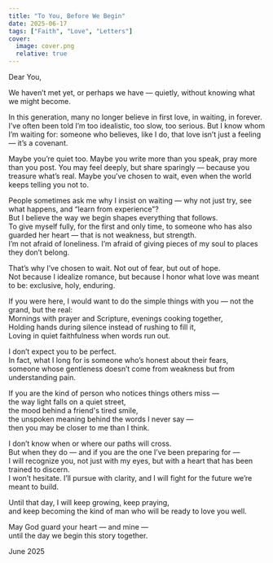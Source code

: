 ```yaml
---
title: "To You, Before We Begin"
date: 2025-06-17
tags: ["Faith", "Love", "Letters"]
cover:  
  image: cover.png
  relative: true
---
```


Dear You,

We haven’t met yet, or perhaps we have — quietly, without knowing what we might become.

In this generation, many no longer believe in first love, in waiting, in forever. I’ve often been told I’m too idealistic, too slow, too serious. But I know whom I’m waiting for: someone who believes, like I do, that love isn’t just a feeling — it’s a covenant.

Maybe you’re quiet too. Maybe you write more than you speak, pray more than you post. You may feel deeply, but share sparingly — because you treasure what’s real. Maybe you’ve chosen to wait, even when the world keeps telling you not to.

People sometimes ask me why I insist on waiting — why not just try, see what happens, and “learn from experience”?  
But I believe the way we begin shapes everything that follows.  
To give myself fully, for the first and only time, to someone who has also guarded her heart — that is not weakness, but strength.  
I’m not afraid of loneliness. I’m afraid of giving pieces of my soul to places they don’t belong.

That’s why I’ve chosen to wait. Not out of fear, but out of hope.  
Not because I idealize romance, but because I honor what love was meant to be: exclusive, holy, enduring.

If you were here, I would want to do the simple things with you — not the grand, but the real:  
Mornings with prayer and Scripture, evenings cooking together,  
Holding hands during silence instead of rushing to fill it,  
Loving in quiet faithfulness when words run out.

I don’t expect you to be perfect.  
In fact, what I long for is someone who’s honest about their fears,  
someone whose gentleness doesn’t come from weakness but from understanding pain.

If you are the kind of person who notices things others miss —  
the way light falls on a quiet street,  
the mood behind a friend's tired smile,  
the unspoken meaning behind the words I never say —  
then you may be closer to me than I think.

I don’t know when or where our paths will cross.  
But when they do — and if you are the one I’ve been preparing for —  
I will recognize you, not just with my eyes, but with a heart that has been trained to discern.  
I won’t hesitate. I’ll pursue with clarity, and I will fight for the future we’re meant to build.

Until that day, I will keep growing, keep praying,  
and keep becoming the kind of man who will be ready to love you well.

May God guard your heart — and mine —  
until the day we begin this story together.
  
June 2025
